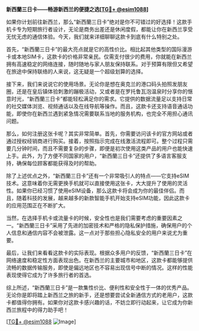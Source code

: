**新西蘭三日卡——畅游新西兰的便捷之选[[TG💪+ @esim1088](https://t.me/s/esim1088)]**

如果你计划前往新西兰，那么“新西蘭三日卡”绝对是你不可错过的好选择！这款手机卡专为短期旅行者设计，无论是商务出差还是休闲度假，都能让你在新西兰享受无忧无虑的通信体验。今天，我们就来详细聊聊这款卡到底有什么特别之处。

首先，“新西蘭三日卡”的最大亮点就是它的高性价比。相比起其他类型的国际漫游卡或本地SIM卡，这款卡的价格非常亲民。仅需支付很少的费用，你就能在新西兰拥有高速稳定的网络连接，随时随地与家人朋友保持联系。对于预算有限但又希望在旅途中保持联络的人来说，这无疑是一个超级划算的选择。

接下来，我们来说说它的使用场景。无论你是想在奥克兰的港口码头拍照发朋友圈，还是在皇后镇体验刺激的蹦极活动，又或者是在罗托鲁瓦泡温泉时分享你的惬意时光，“新西蘭三日卡”都能轻松满足你的需求。它提供的数据流量足以支持日常的社交媒体浏览、视频通话以及在线导航等操作。而且，这款卡还支持语音通话功能，即使你在新西兰遇到紧急情况需要联系当地的服务机构，也完全不用担心通讯问题。

那么，如何注册这张卡呢？其实非常简单。首先，你需要访问该卡的官方网站或者通过授权经销商进行购买。接着，按照指示完成在线激活流程即可。整个过程只需要几分钟时间，而且不需要复杂的步骤，即便是初次使用这类产品的用户也能快速上手。此外，为了方便不同国家的用户，“新西蘭三日卡”还提供了多语言客服支持，确保每位顾客都能获得及时的帮助。

除了上述优点之外，“新西蘭三日卡”还有一个非常吸引人的特点——它支持eSIM技术。这意味着你无需更换手机就可以直接使用这张卡，大大提升了使用的灵活性。如果你已经习惯了使用eSIM设备，那么这款卡将会成为你的最佳伴侣。而且，随着科技的发展，越来越多的新款智能手机开始支持eSIM功能，因此这款卡的应用范围正在不断扩大。

当然，在选择手机卡或流量卡的时候，安全性也是我们需要考虑的重要因素之一。“新西蘭三日卡”采用了先进的加密技术和严格的隐私保护措施，确保用户的个人信息和通信内容不会被泄露。这一点对于那些担心隐私安全的用户来说尤为重要。

最后，让我们来看看这款卡的实际表现。根据众多用户的反馈，“新西蘭三日卡”在网络速度和稳定性方面表现出色。在新西兰的主要城市和地区，这款卡都能够提供流畅的数据传输服务，即使是偏远地区也不容易出现信号中断的情况。这样的性能表现使得它成为了许多旅行者的首选。

综上所述，“新西蘭三日卡”是一款集性价比、便利性和安全性于一体的优秀产品。无论你是即将踏上新西兰之旅的新手，还是想要尝试全新通信方式的老用户，这款卡都值得你拥有。如果你对这款卡感兴趣的话，不妨立即行动起来，让它成为你新西兰旅程中的得力助手吧！

[[TG💪+ @esim1088](https://t.me/s/esim1088) ![Image](https://i.postimg.cc/4NQfJmqS/Snipaste-2025-05-13-00-14-12.png)]